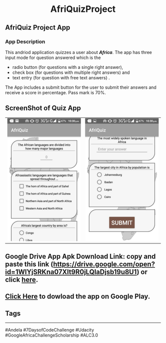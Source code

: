 <h1 style="text-align: center;">AfriQuizProject</h1>

<h2>AfriQuiz Project App</h2>

<h3>App Description</h3>

This andriod application quizzes a user about <strong><em>Africa</em></strong>.
  The app has three input mode for question answered which is the
 <ul>
  <li>radio button (for questions with a single right answer), </li>
  <li> check box (for questions with multiple right answers) and </li>
  <li> text entry (for question with free text answers) .</li>
  </ul>

The App includes a submit button for the user to submit their answers and receive a score in percentage.
Pass mark is 70%.

ScreenShot of Quiz App
-------------------------
<table>
    <tr>
        <td>
            <img alt="AfriQuiz Screenshot 1" src="app/src/main/res/drawable/afriquizone.jpeg">
        </td>
        <td>
            <img alt="AfriQuiz Screenshot 1" src="app/src/main/res/drawable/afriquiztwo.jpeg">
        </td>
    </tr>
</table>

Google Drive App Apk Download Link: copy and paste this link (https://drive.google.com/open?id=1WlYjSRKna07Xlt9R0jLQIaDjsb19u8U1) or click [here](https://drive.google.com/open?id=1WlYjSRKna07Xlt9R0jLQIaDjsb19u8U1).
------------------------------------------------------------------------------------------------------------------------------
## [Click Here](https://play.google.com/store/apps/details?id=com.bolaah.afriquiz) to dowload the app on Google Play.



## Tags
----------
#Andela #7DaysofCodeChallenge #Udacity #GoogleAfricaChallengeScholarship #ALC3.0 

</div>
